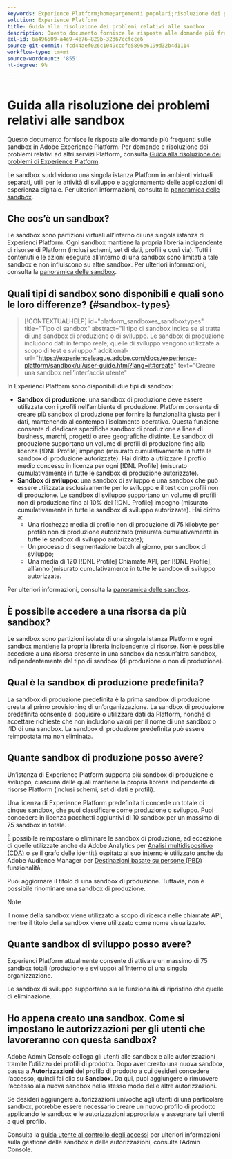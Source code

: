 ```yaml
---
keywords: Experience Platform;home;argomenti popolari;risoluzione dei problemi sandbox
solution: Experience Platform
title: Guida alla risoluzione dei problemi relativi alle sandbox
description: Questo documento fornisce le risposte alle domande più frequenti sulle sandbox in Adobe Experience Platform.
exl-id: 6a496509-a4e9-4e76-829b-32d67ccfcce6
source-git-commit: fcd44aef026c1049ccdfe5896e6199d32b4d1114
workflow-type: tm+mt
source-wordcount: '855'
ht-degree: 9%

---
```


# Guida alla risoluzione dei problemi relativi alle sandbox

Questo documento fornisce le risposte alle domande più frequenti sulle sandbox in Adobe Experience Platform. Per domande e risoluzione dei problemi relativi ad altri servizi Platform, consulta [Guida alla risoluzione dei problemi di Experience Platform](../landing/troubleshooting.md).

Le sandbox suddividono una singola istanza Platform in ambienti virtuali separati, utili per le attività di sviluppo e aggiornamento delle applicazioni di esperienza digitale. Per ulteriori informazioni, consulta la [panoramica delle sandbox](home.md).

## Che cos’è un sandbox?

Le sandbox sono partizioni virtuali all’interno di una singola istanza di Experienci Platform. Ogni sandbox mantiene la propria libreria indipendente di risorse di Platform (inclusi schemi, set di dati, profili e così via). Tutti i contenuti e le azioni eseguite all’interno di una sandbox sono limitati a tale sandbox e non influiscono su altre sandbox. Per ulteriori informazioni, consulta la [panoramica delle sandbox](home.md).

## Quali tipi di sandbox sono disponibili e quali sono le loro differenze? {#sandbox-types}

>[!CONTEXTUALHELP]
>id="platform_sandboxes_sandboxtypes"
>title="Tipo di sandbox"
>abstract="Il tipo di sandbox indica se si tratta di una sandbox di produzione o di sviluppo. Le sandbox di produzione includono dati in tempo reale; quelle di sviluppo vengono utilizzate a scopo di test e sviluppo."
>additional-url="https://experienceleague.adobe.com/docs/experience-platform/sandbox/ui/user-guide.html?lang=it#create" text="Creare una sandbox nell’interfaccia utente"

In Experienci Platform sono disponibili due tipi di sandbox:

* **Sandbox di produzione**: una sandbox di produzione deve essere utilizzata con i profili nell’ambiente di produzione. Platform consente di creare più sandbox di produzione per fornire la funzionalità giusta per i dati, mantenendo al contempo l’isolamento operativo. Questa funzione consente di dedicare specifiche sandbox di produzione a linee di business, marchi, progetti o aree geografiche distinte. Le sandbox di produzione supportano un volume di profili di produzione fino alla licenza [!DNL Profile] impegno (misurato cumulativamente in tutte le sandbox di produzione autorizzate). Hai diritto a utilizzare il profilo medio concesso in licenza per ogni [!DNL Profile] (misurato cumulativamente in tutte le sandbox di produzione autorizzate).
* **Sandbox di sviluppo**: una sandbox di sviluppo è una sandbox che può essere utilizzata esclusivamente per lo sviluppo e il test con profili non di produzione. Le sandbox di sviluppo supportano un volume di profili non di produzione fino al 10% del [!DNL Profile] impegno (misurato cumulativamente in tutte le sandbox di sviluppo autorizzate). Hai diritto a:
   * Una ricchezza media di profilo non di produzione di 75 kilobyte per profilo non di produzione autorizzato (misurata cumulativamente in tutte le sandbox di sviluppo autorizzate);
   * Un processo di segmentazione batch al giorno, per sandbox di sviluppo;
   * Una media di 120 [!DNL Profile] Chiamate API, per [!DNL Profile], all’anno (misurato cumulativamente in tutte le sandbox di sviluppo autorizzate.

Per ulteriori informazioni, consulta la [panoramica delle sandbox](./home.md).

## È possibile accedere a una risorsa da più sandbox?

Le sandbox sono partizioni isolate di una singola istanza Platform e ogni sandbox mantiene la propria libreria indipendente di risorse. Non è possibile accedere a una risorsa presente in una sandbox da nessun’altra sandbox, indipendentemente dal tipo di sandbox (di produzione o non di produzione).

## Qual è la sandbox di produzione predefinita?

La sandbox di produzione predefinita è la prima sandbox di produzione creata al primo provisioning di un’organizzazione. La sandbox di produzione predefinita consente di acquisire o utilizzare dati da Platform, nonché di accettare richieste che non includono valori per il nome di una sandbox o l’ID di una sandbox. La sandbox di produzione predefinita può essere reimpostata ma non eliminata.

## Quante sandbox di produzione posso avere?

Un’istanza di Experience Platform supporta più sandbox di produzione e sviluppo, ciascuna delle quali mantiene la propria libreria indipendente di risorse Platform (inclusi schemi, set di dati e profili).

Una licenza di Experience Platform predefinita ti concede un totale di cinque sandbox, che puoi classificare come produzione o sviluppo. Puoi concedere in licenza pacchetti aggiuntivi di 10 sandbox per un massimo di 75 sandbox in totale.

È possibile reimpostare o eliminare le sandbox di produzione, ad eccezione di quelle utilizzate anche da Adobe Analytics per [Analisi multidispositivo (CDA)](https://experienceleague.adobe.com/docs/analytics/components/cda/overview.html?lang=it) o se il grafo delle identità ospitato al suo interno è utilizzato anche da Adobe Audience Manager per [Destinazioni basate su persone (PBD)](https://experienceleague.adobe.com/docs/audience-manager/user-guide/features/destinations/people-based/people-based-destinations-overview.html?lang=it) funzionalità.

Puoi aggiornare il titolo di una sandbox di produzione. Tuttavia, non è possibile rinominare una sandbox di produzione.

>[!NOTE]
>
>Il nome della sandbox viene utilizzato a scopo di ricerca nelle chiamate API, mentre il titolo della sandbox viene utilizzato come nome visualizzato.

## Quante sandbox di sviluppo posso avere?

Experienci Platform attualmente consente di attivare un massimo di 75 sandbox totali (produzione e sviluppo) all’interno di una singola organizzazione.

Le sandbox di sviluppo supportano sia le funzionalità di ripristino che quelle di eliminazione.

## Ho appena creato una sandbox. Come si impostano le autorizzazioni per gli utenti che lavoreranno con questa sandbox?

Adobe Admin Console collega gli utenti alle sandbox e alle autorizzazioni tramite l’utilizzo dei profili di prodotto. Dopo aver creato una nuova sandbox, passa a **Autorizzazioni** del profilo di prodotto a cui desideri concedere l’accesso, quindi fai clic su **Sandbox**. Da qui, puoi aggiungere o rimuovere l’accesso alla nuova sandbox nello stesso modo delle altre autorizzazioni.

Se desideri aggiungere autorizzazioni univoche agli utenti di una particolare sandbox, potrebbe essere necessario creare un nuovo profilo di prodotto applicando le sandbox e le autorizzazioni appropriate e assegnare tali utenti a quel profilo.

Consulta la [guida utente al controllo degli accessi](../access-control/ui/overview.md) per ulteriori informazioni sulla gestione delle sandbox e delle autorizzazioni, consulta l’Admin Console.
